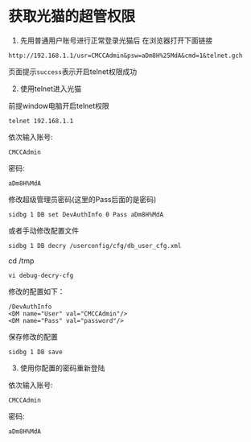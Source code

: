 # 获取光猫的超管权限

1. 先用普通用户账号进行正常登录光猫后
在浏览器打开下面链接
```
http://192.168.1.1/usr=CMCCAdmin&psw=aDm8H%25MdA&cmd=1&telnet.gch
```
页面提示`success`表示开启telnet权限成功  

2. 使用telnet进入光猫

前提window电脑开启telnet权限
```
telnet 192.168.1.1
```
依次输入账号: 
```
CMCCAdmin
```
密码: 
```
aDm8H%MdA
```
修改超级管理员密码(这里的Pass后面的是密码)
```
sidbg 1 DB set DevAuthInfo 0 Pass aDm8H%MdA
```
或者手动修改配置文件
```
sidbg 1 DB decry /userconfig/cfg/db_user_cfg.xml
```
cd /tmp
```
vi debug-decry-cfg
```
修改的配置如下：
```
/DevAuthInfo
<DM name="User" val="CMCCAdmin"/>
<DM name="Pass" val="password"/>
```
保存修改的配置
```
sidbg 1 DB save
```
3. 使用你配置的密码重新登陆

依次输入账号: 
```
CMCCAdmin
```
密码: 
```
aDm8H%MdA
```
